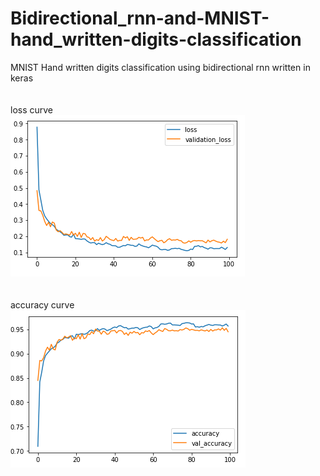 # Bidirectional_rnn-and-MNIST-hand_written-digits-classification
MNIST Hand written digits classification using bidirectional rnn written in keras
<br><br><br>
loss curve
<br><img src="birnn1.PNG" label="loss curve">
<br><br><br>
accuracy curve
<br><img src="birrn2acc.PNG">
